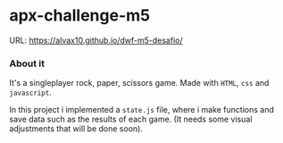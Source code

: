 # apx-challenge-m5

URL: https://alvax10.github.io/dwf-m5-desafio/

### About it
It's a singleplayer rock, paper, scissors game. Made with `HTML`, `css` and `javascript`.

In this project i implemented a `state.js` file, where i make functions and save data such as the results of each game. (It needs some visual adjustments that will be done soon).
